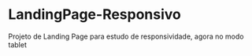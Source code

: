 # LandingPage-Responsivo
Projeto de Landing Page para estudo de responsividade, agora no modo tablet


